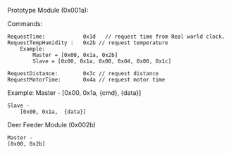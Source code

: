 
Prototype Module (0x001a):

Commands:

    RequestTime:            0x1d   // request time from Real world clock.
    RequestTempHumidity :   0x2b // request temperature
        Example:
            Master = [0x00, 0x1a, 0x2b]
            Slave = [0x00, 0x1a, 0x00, 0x04, 0x00, 0x1c]
    
    RequestDistance:        0x3c // request distance
    RequestMotorTime:       0x4a // request motor time


Example:
    Master -
        [0x00, 0x1a,  {cmd}, {data}]

    Slave -
        [0x00, 0x1a,  {data}]


Deer Feeder Module (0x002b)

    Master -
    [0x00, 0x2b]
